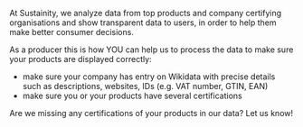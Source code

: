 At Sustainity, we analyze data from top products and company certifying organisations and show transparent data to users, in order to help them make better consumer decisions.

As a producer this is how YOU can help us to process the data to make sure your products are displayed correctly:
 - make sure your company has entry on Wikidata with precise details such as descriptions, websites, IDs (e.g. VAT number, GTIN, EAN) 
 - make sure you or your products have several certifications

Are we missing any certifications of your products in our data? Let us know!
